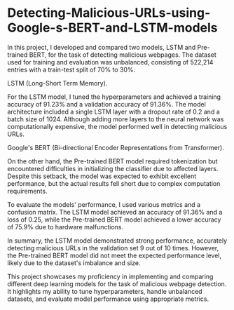 # Detecting-Malicious-URLs-using-Google-s-BERT-and-LSTM-models
In this project, I developed and compared two models, LSTM and Pre-trained BERT, for the task of detecting malicious webpages. The dataset used for training and evaluation was unbalanced, consisting of 522,214 entries with a train-test split of 70% to 30%.

LSTM (Long-Short Term Memory).

For the LSTM model, I tuned the hyperparameters and achieved a training accuracy of 91.23% and a validation accuracy of 91.36%. The model architecture included a single LSTM layer with a dropout rate of 0.2 and a batch size of 1024. Although adding more layers to the neural network was computationally expensive, the model performed well in detecting malicious URLs.

Google's BERT (Bi-directional Encoder Representations from Transformer).

On the other hand, the Pre-trained BERT model required tokenization but encountered difficulties in initializing the classifier due to affected layers. Despite this setback, the model was expected to exhibit excellent performance, but the actual results fell short due to complex computation requirements.

To evaluate the models' performance, I used various metrics and a confusion matrix. The LSTM model achieved an accuracy of 91.36% and a loss of 0.25, while the Pre-trained BERT model achieved a lower accuracy of 75.9% due to hardware malfunctions.

In summary, the LSTM model demonstrated strong performance, accurately detecting malicious URLs in the validation set 9 out of 10 times. However, the Pre-trained BERT model did not meet the expected performance level, likely due to the dataset's imbalance and size.

This project showcases my proficiency in implementing and comparing different deep learning models for the task of malicious webpage detection. It highlights my ability to tune hyperparameters, handle unbalanced datasets, and evaluate model performance using appropriate metrics.

